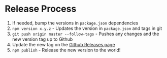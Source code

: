# Release Process

1. If needed, bump the versions in `package.json` dependencies
2. `npm version x.y.z` - Updates the version in `package.json` and tags in git
3. `git push origin master --follow-tags` - Pushes any changes and the new version tag up to Github
4. Update the new tag on the [Github Releases page](https://github.com/Panman8201/ember-cli-bootswatch/releases)
5. `npm publish` - Release the new version to the world!
